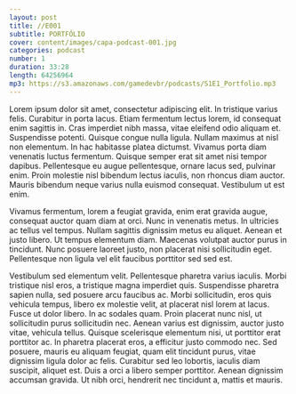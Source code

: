 ```yaml
---
layout: post
title: //E001
subtitle: PORTFÓLIO
cover: content/images/capa-podcast-001.jpg
categories: podcast
number: 1
duration: 33:28
length: 64256964
mp3: https://s3.amazonaws.com/gamedevbr/podcasts/S1E1_Portfolio.mp3
---
```


Lorem ipsum dolor sit amet, consectetur adipiscing elit. In tristique varius felis. Curabitur in porta lacus. Etiam fermentum lectus lorem, id consequat enim sagittis in. Cras imperdiet nibh massa, vitae eleifend odio aliquam et. Suspendisse potenti. Quisque congue nulla ligula. Nullam maximus at nisl non elementum. In hac habitasse platea dictumst. Vivamus porta diam venenatis luctus fermentum. Quisque semper erat sit amet nisi tempor dapibus. Pellentesque eu augue pellentesque, ornare lacus sed, pulvinar enim. Proin molestie nisl bibendum lectus iaculis, non rhoncus diam auctor. Mauris bibendum neque varius nulla euismod consequat. Vestibulum ut est enim.

Vivamus fermentum, lorem a feugiat gravida, enim erat gravida augue, consequat auctor quam diam at orci. Nunc in venenatis metus. In ultricies ac tellus vel tempus. Nullam sagittis dignissim metus eu aliquet. Aenean et justo libero. Ut tempus elementum diam. Maecenas volutpat auctor purus in tincidunt. Nunc posuere laoreet justo, non placerat nisi sollicitudin eget. Pellentesque non ligula vel elit faucibus porttitor sed sed est.

Vestibulum sed elementum velit. Pellentesque pharetra varius iaculis. Morbi tristique nisl eros, a tristique magna imperdiet quis. Suspendisse pharetra sapien nulla, sed posuere arcu faucibus ac. Morbi sollicitudin, eros quis vehicula tempus, libero ex molestie velit, at placerat nisl lorem at lacus. Fusce ut dolor libero. In ac sodales quam. Proin placerat nunc nisl, ut sollicitudin purus sollicitudin nec. Aenean varius est dignissim, auctor justo vitae, vehicula tellus. Quisque scelerisque elementum nisi, ut porttitor erat porttitor ac. In pharetra placerat eros, a efficitur justo commodo nec. Sed posuere, mauris eu aliquam feugiat, quam elit tincidunt purus, vitae dignissim ligula dolor ac felis. Curabitur sed leo lobortis, iaculis diam suscipit, aliquet est. Duis a orci a libero semper porttitor. Aenean dignissim accumsan gravida. Ut nibh orci, hendrerit nec tincidunt a, mattis et mauris.
